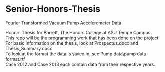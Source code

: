 # Senior-Honors-Thesis
Fourier Transformed Vacuum Pump Accelerometer Data

Honors Thesis for Barrett, The Honors College at ASU Tempe Campus<br />
This repo will be the programming work that has been done on the project.<br />
For basic information on the thesis, look at Prospectus.docx and Thesis_Summary.docx<br />
To look at the format the data is saved in, see Pump data\pump data format.rtf<br />
Case 2012 and Case 2013 each contain data from their respective years.<br />
